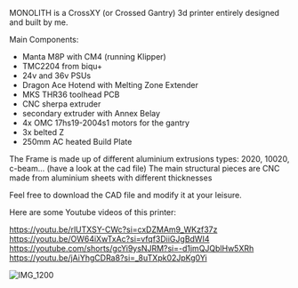 MONOLITH is a CrossXY (or Crossed Gantry) 3d printer entirely designed and built by me.

Main Components:
- Manta M8P with CM4 (running Klipper)
- TMC2204 from biqu+
- 24v and 36v PSUs
- Dragon Ace Hotend with Melting Zone Extender
- MKS THR36 toolhead PCB
- CNC sherpa extruder
- secondary extruder with Annex Belay
- 4x OMC 17hs19-2004s1 motors for the gantry
- 3x belted Z
- 250mm AC heated Build Plate

The Frame is made up of different aluminium extrusions types: 2020, 10020, c-beam... (have a look at the cad file)
The main structural pieces are CNC made from aluminium sheets with different thicknesses 

Feel free to download the CAD file and modify it at your leisure.

Here are some Youtube videos of this printer: 

https://youtu.be/rlUTXSY-CWc?si=cxDZMAm9_WKzf37z
https://youtu.be/OW64iXwTxAc?si=vfqf3DiiGJgBdWI4
https://youtube.com/shorts/gcYi9ysNJRM?si=-d1jmQJQblHw5XRh
https://youtu.be/jAiYhgCDRa8?si=_8uTXpk02JpKg0Yi

![IMG_1200](https://github.com/ValeriOS03/3D-Printing-/assets/121107647/91ff1a3a-3588-42c2-b0ae-b1eefc48cfd0)
